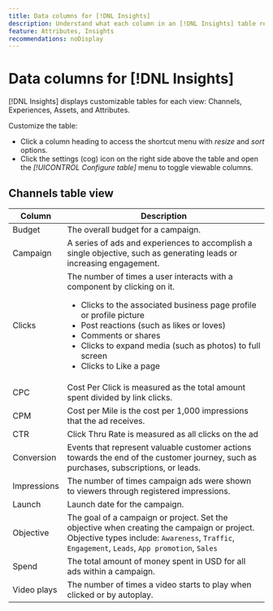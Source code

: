 ```yaml
---
title: Data columns for [!DNL Insights]
description: Understand what each column in an [!DNL Insights] table represents in GenStudio for Performance Marketers.
feature: Attributes, Insights
recommendations: noDisplay
---
```


# Data columns for [!DNL Insights]

[!DNL Insights] displays customizable tables for each view: Channels, Experiences, Assets, and Attributes.

Customize the table:

- Click a column heading to access the shortcut menu with _resize_ and _sort_ options.
- Click the settings (cog) icon on the right side above the table and open the _[!UICONTROL Configure table]_ menu to toggle viewable columns.

## Channels table view

| Column      | Description  |
| ----------- | ------------ |
| Budget      | The overall budget for a campaign. |
| Campaign    | A series of ads and experiences to accomplish a single objective, such as generating leads or increasing engagement. |
| Clicks      | The number of times a user interacts with a component by clicking on it.<ul><li>Clicks to the associated business page profile or profile picture</li><li>Post reactions (such as likes or loves)</li><li>Comments or shares</li><li>Clicks to expand media (such as photos) to full screen</li><li>Clicks to Like a page</li></ul> |
| CPC         | Cost Per Click is measured as the total amount spent divided by link clicks. |
| CPM         | Cost per Mile is the cost per 1,000 impressions that the ad receives. |
| CTR         | Click Thru Rate is measured as all clicks on the ad |
| Conversion | Events that represent valuable customer actions towards the end of the customer journey, such as purchases, subscriptions, or leads. |
| Impressions | The number of times campaign ads were shown to viewers through registered impressions. |
| Launch      | Launch date for the campaign. |
| Objective   | The goal of a campaign or project. Set the objective when creating the campaign or project.<br>Objective types include: `Awareness`, `Traffic`, `Engagement`, `Leads`, `App promotion`, `Sales` |
| Spend       | The total amount of money spent in USD for all ads within a campaign. |
| Video plays | The number of times a video starts to play when clicked or by autoplay. |
